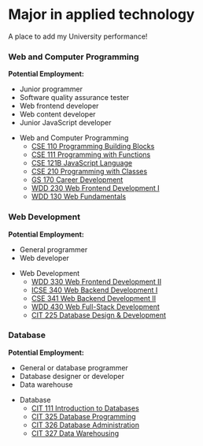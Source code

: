 # Major in applied technology
A place to add my University performance!


### Web and Computer Programming
**Potential Employment:**

- Junior programmer
- Software quality assurance tester
- Web frontend developer
- Web content developer
- Junior JavaScript developer

+ Web and Computer Programming
    + [CSE 110 Programming Building Blocks](https://github.com/JavSancen/BYU-Developer/tree/master/CSEPC%20%20110%20-%20Programming%20Building%20Blocks)
    + [CSE 111 Programming with Functions](https://github.com/JavSancen/BYU-Developer/tree/master/CSEPC%20%20110%20-%20Programming%20Building%20Blocks)
    + [CSE 121B JavaScript Language](https://github.com/JavSancen/BYU-Developer/tree/master/CSEPC%20%20110%20-%20Programming%20Building%20Blocks)
    + [CSE 210 Programming with Classes](https://github.com/JavSancen/BYU-Developer/tree/master/CSEPC%20%20110%20-%20Programming%20Building%20Blocks)
    + [GS 170 Career Development](https://github.com/JavSancen/BYU-Developer/tree/master/CSEPC%20%20110%20-%20Programming%20Building%20Blocks)
    + [WDD 230 Web Frontend Development I](https://github.com/JavSancen/BYU-Developer/tree/master/CSEPC%20%20110%20-%20Programming%20Building%20Blocks)
    + [WDD 130 Web Fundamentals](https://github.com/JavSancen/BYU-Developer/tree/master/CSEPC%20%20110%20-%20Programming%20Building%20Blocks)


### Web Development
**Potential Employment:**

- General programmer
- Web developer

+ Web Development
    * [WDD 330 Web Frontend Development II](https://github.com/JavSancen/BYU-Developer/tree/master/CSEPC%20%20110%20-%20Programming%20Building%20Blocks)
    * [ICSE 340 Web Backend Development I](https://github.com/JavSancen/BYU-Developer/tree/master/CSEPC%20%20110%20-%20Programming%20Building%20Blocks)
    * [CSE 341 Web Backend Development II](https://github.com/JavSancen/BYU-Developer/tree/master/CSEPC%20%20110%20-%20Programming%20Building%20Blocks)
    * [WDD 430 Web Full-Stack Development](https://github.com/JavSancen/BYU-Developer/tree/master/CSEPC%20%20110%20-%20Programming%20Building%20Blocks)
    * [CIT 225 Database Design & Development](https://github.com/JavSancen/BYU-Developer/tree/master/CSEPC%20%20110%20-%20Programming%20Building%20Blocks)


### Database
**Potential Employment:**

- General or database programmer
- Database designer or developer
- Data warehouse

+ Database
    * [CIT 111 Introduction to Databases](https://github.com/JavSancen/BYU-Developer/tree/master/CSEPC%20%20110%20-%20Programming%20Building%20Blocks)
    * [CIT 325 Database Programming](https://github.com/JavSancen/BYU-Developer/tree/master/CSEPC%20%20110%20-%20Programming%20Building%20Blocks)
    * [CIT 326 Database Administration](https://github.com/JavSancen/BYU-Developer/tree/master/CSEPC%20%20110%20-%20Programming%20Building%20Blocks)
    * [CIT 327 Data Warehousing](https://github.com/JavSancen/BYU-Developer/tree/master/CSEPC%20%20110%20-%20Programming%20Building%20Blocks)